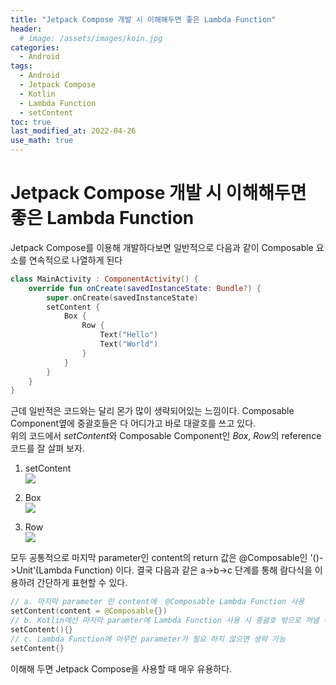 ```yaml
---
title: "Jetpack Compose 개발 시 이해해두면 좋은 Lambda Function"
header:
  # image: /assets/images/koin.jpg
categories:
  - Android
tags:
  - Android
  - Jetpack Compose
  - Kotlin
  - Lambda Function
  - setContent
toc: true
last_modified_at: 2022-04-26
use_math: true
---
```

# Jetpack Compose 개발 시 이해해두면 좋은 Lambda Function
Jetpack Compose를 이용해 개발하다보면 일반적으로 다음과 같이 Composable 요소를 연속적으로 나열하게 된다   
```kotlin
class MainActivity : ComponentActivity() {
    override fun onCreate(savedInstanceState: Bundle?) {
        super.onCreate(savedInstanceState)
        setContent {
            Box {
                Row {
                    Text("Hello")
                    Text("World")
                }
            }
        }
    }
}
```
근데 일반적은 코드와는 달리 몬가 많이 생략되어있는 느낌이다. Composable Component옆에 중괄호들은 다 어디가고 바로 대괄호를 쓰고 있다.   
위의 코드에서 *setContent*와 Composable Component인 *Box*, *Row*의 reference 코드를 잘 살펴 보자.   
1. setContent   
![](https://user-images.githubusercontent.com/60498900/165269825-0e2cadfb-0998-4c79-bb24-90b44dc157ac.png)

2. Box   
![](https://user-images.githubusercontent.com/60498900/165269847-916b8e2d-8d84-42b3-a276-10e4ffe12cfa.png)

3. Row   
![](https://user-images.githubusercontent.com/60498900/165269873-25ee7a1c-cd2a-447d-9b47-bffee22a582f.png)   

모두 공통적으로 마지막 parameter인 content의 return 값은 @Composable인 '()->Unit'(Lambda Function) 이다. 결국 다음과 같은 a->b->c 단계를 통해 람다식을 이용하려 간단하게 표현할 수 있다.

```kotlin
// a. 마지막 parameter 인 content에  @Composable Lambda Function 사용
setContent(content = @Composable{})
// b. Kotlin에선 마지막 paramter에 Lambda Function 사용 시 중괄호 밖으로 꺼낼 수 있다.
setContent(){}
// c. Lambda Function에 아무런 parameter가 필요 하지 않으면 생략 가능
setContent{}
```

이해해 두면 Jetpack Compose을 사용할 때 매우 유용하다.